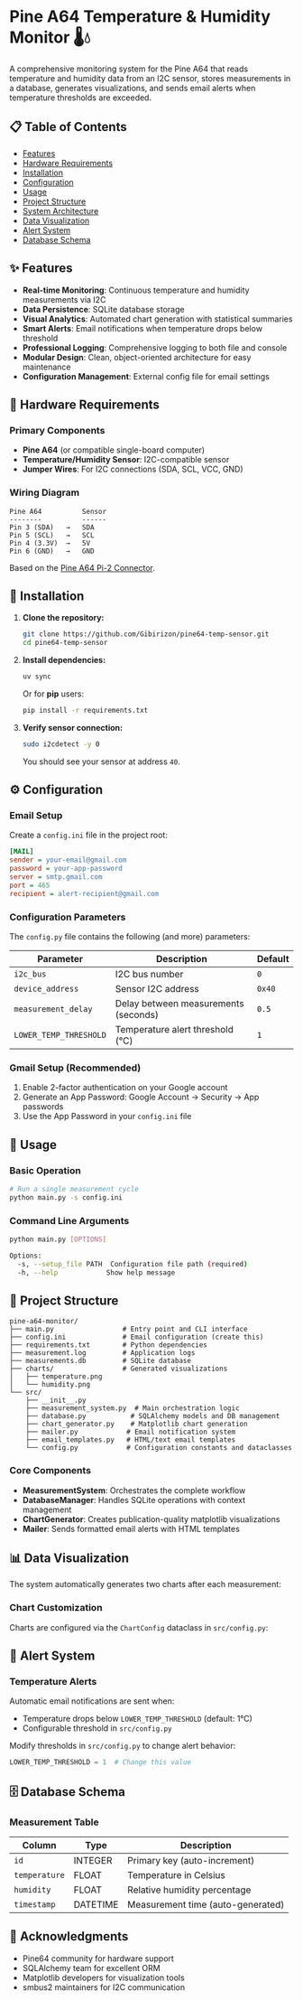 # Pine A64 Temperature & Humidity Monitor 🌡️💧

A comprehensive monitoring system for the Pine A64 that reads temperature and humidity data from an I2C sensor, stores measurements in a database, generates visualizations, and sends email alerts when temperature thresholds are exceeded.

## 📋 Table of Contents

- [Features](#features)
- [Hardware Requirements](#hardware-requirements)
- [Installation](#installation)
- [Configuration](#configuration)
- [Usage](#usage)
- [Project Structure](#project-structure)
- [System Architecture](#system-architecture)
- [Data Visualization](#data-visualization)
- [Alert System](#alert-system)
- [Database Schema](#database-schema)

## ✨ Features

- **Real-time Monitoring**: Continuous temperature and humidity measurements via I2C
- **Data Persistence**: SQLite database storage
- **Visual Analytics**: Automated chart generation with statistical summaries
- **Smart Alerts**: Email notifications when temperature drops below threshold
- **Professional Logging**: Comprehensive logging to both file and console
- **Modular Design**: Clean, object-oriented architecture for easy maintenance
- **Configuration Management**: External config file for email settings

## 🔧 Hardware Requirements

### Primary Components

- **Pine A64** (or compatible single-board computer)
- **Temperature/Humidity Sensor**: I2C-compatible sensor
- **Jumper Wires**: For I2C connections (SDA, SCL, VCC, GND)

### Wiring Diagram

```
Pine A64          Sensor
--------          ------
Pin 3 (SDA)   →   SDA
Pin 5 (SCL)   →   SCL
Pin 4 (3.3V)  →   5V
Pin 6 (GND)   →   GND
```

Based on the [Pine A64 Pi-2 Connector](https://files.pine64.org/doc/Pine%20A64%20Schematic/Pine%20A64%20Pin%20Assignment%20160119.pdf).

## 🚀 Installation

1. **Clone the repository:**

    ```bash
    git clone https://github.com/Gibirizon/pine64-temp-sensor.git
    cd pine64-temp-sensor
    ```

2. **Install dependencies:**

    ```bash
    uv sync
    ```

    Or for **pip** users:

    ```bash
    pip install -r requirements.txt
    ```

3. **Verify sensor connection:**
    ```bash
    sudo i2cdetect -y 0
    ```
    You should see your sensor at address `40`.

## ⚙️ Configuration

### Email Setup

Create a `config.ini` file in the project root:

```ini
[MAIL]
sender = your-email@gmail.com
password = your-app-password
server = smtp.gmail.com
port = 465
recipient = alert-recipient@gmail.com
```

### Configuration Parameters

The `config.py` file contains the following (and more) parameters:

| Parameter              | Description                          | Default |
| ---------------------- | ------------------------------------ | ------- |
| `i2c_bus`              | I2C bus number                       | `0`     |
| `device_address`       | Sensor I2C address                   | `0x40`  |
| `measurement_delay`    | Delay between measurements (seconds) | `0.5`   |
| `LOWER_TEMP_THRESHOLD` | Temperature alert threshold (°C)     | `1`     |

### Gmail Setup (Recommended)

1. Enable 2-factor authentication on your Google account
2. Generate an App Password: Google Account → Security → App passwords
3. Use the App Password in your `config.ini` file

## 🎯 Usage

### Basic Operation

```bash
# Run a single measurement cycle
python main.py -s config.ini
```

### Command Line Arguments

```bash
python main.py [OPTIONS]

Options:
  -s, --setup_file PATH  Configuration file path (required)
  -h, --help            Show help message
```

## 📁 Project Structure

```
pine-a64-monitor/
├── main.py                 # Entry point and CLI interface
├── config.ini              # Email configuration (create this)
├── requirements.txt        # Python dependencies
├── measurement.log         # Application logs
├── measurements.db         # SQLite database
├── charts/                 # Generated visualizations
│   ├── temperature.png
│   └── humidity.png
└── src/
    ├── __init__.py
    ├── measurement_system.py  # Main orchestration logic
    ├── database.py           # SQLAlchemy models and DB management
    ├── chart_generator.py    # Matplotlib chart generation
    ├── mailer.py            # Email notification system
    ├── email_templates.py   # HTML/text email templates
    └── config.py            # Configuration constants and dataclasses
```

### Core Components

- **MeasurementSystem**: Orchestrates the complete workflow
- **DatabaseManager**: Handles SQLite operations with context management
- **ChartGenerator**: Creates publication-quality matplotlib visualizations
- **Mailer**: Sends formatted email alerts with HTML templates

## 📊 Data Visualization

The system automatically generates two charts after each measurement:

### Chart Customization

Charts are configured via the `ChartConfig` dataclass in `src/config.py`:

## 🚨 Alert System

### Temperature Alerts

Automatic email notifications are sent when:

- Temperature drops below `LOWER_TEMP_THRESHOLD` (default: 1°C)
- Configurable threshold in `src/config.py`

Modify thresholds in `src/config.py` to change alert behavior:

```python
LOWER_TEMP_THRESHOLD = 1  # Change this value
```

## 🗄️ Database Schema

### Measurement Table

| Column        | Type     | Description                       |
| ------------- | -------- | --------------------------------- |
| `id`          | INTEGER  | Primary key (auto-increment)      |
| `temperature` | FLOAT    | Temperature in Celsius            |
| `humidity`    | FLOAT    | Relative humidity percentage      |
| `timestamp`   | DATETIME | Measurement time (auto-generated) |

## 🙏 Acknowledgments

- Pine64 community for hardware support
- SQLAlchemy team for excellent ORM
- Matplotlib developers for visualization tools
- smbus2 maintainers for I2C communication
